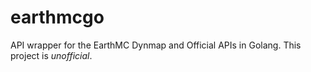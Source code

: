 # earthmcgo
API wrapper for the EarthMC Dynmap and Official APIs in Golang.
This project is *unofficial*.
